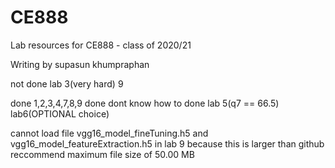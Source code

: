 # CE888

Lab resources for CE888 - class of 2020/21

Writing by supasun khumpraphan

not done lab 3(very hard)
9

done
1,2,3,4,7,8,9 done
dont know how to done
lab 5(q7 == 66.5)
lab6(OPTIONAL choice)

cannot load file vgg16_model_fineTuning.h5 and vgg16_model_featureExtraction.h5 in lab 9
because this is larger than github reccommend maximum file size of 50.00 MB


